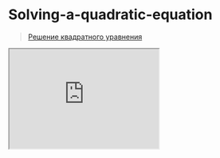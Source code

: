 # Solving-a-quadratic-equation
> <a href="https://dmitriy-1986.github.io/Solving-a-quadratic-equation/">Решение квадратного уравнения</a>
<iframe id="inlineFrameExample"
    title="Inline Frame Example"
    width="300"
    height="200"
    src="https://dmitriy-1986.github.io/Solving-a-quadratic-equation/">
</iframe>
